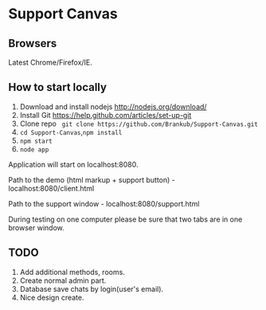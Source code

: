 Support Canvas
==============

## Browsers

Latest Chrome/Firefox/IE.

## How to start locally

1. Download and install nodejs http://nodejs.org/download/
2. Install Git https://help.github.com/articles/set-up-git
3. Clone repo ``` git clone https://github.com/Brankub/Support-Canvas.git```
4. ```cd Support-Canvas```,```npm install```
5. ```npm start```
6. ```node app```

Application will start on localhost:8080. 

Path to the demo (html markup + support button) - localhost:8080/client.html

Path to the support window - localhost:8080/support.html

During testing on one computer please be sure that two tabs are in one browser window.


## TODO
1. Add additional methods, rooms.
2. Create normal admin part.
3. Database save chats by login(user's email).
4. Nice design create.
